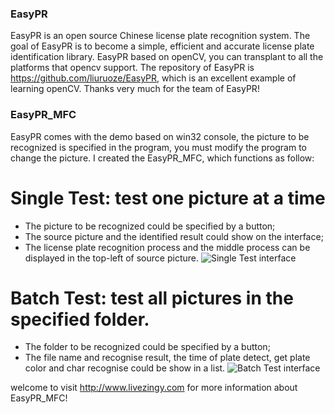 ### EasyPR
EasyPR is an open source Chinese license plate recognition system. The goal of EasyPR is to become a simple, efficient and accurate license plate identification library. EasyPR based on openCV, you can transplant to all the platforms that opencv support. The repository of EasyPR is https://github.com/liuruoze/EasyPR, which is an excellent example of learning openCV. Thanks very much for the team of EasyPR!

### EasyPR_MFC
EasyPR comes with the demo based on win32 console, the picture to be recognized is specified in the program, you must modify the program to change the picture. I created the EasyPR_MFC, which functions as follow:
# Single Test:  test one picture at a time
* The picture to be recognized could be specified by a button;
* The source picture and the identified result could show on the interface;
* The license plate recognition process and the middle process can be displayed in the top-left of source picture. 
![Single Test interface](http://livezingy.qiniudn.com/201608/easyPR_MFC.png)

# Batch Test:  test all pictures in the specified folder.
* The folder to be recognized could be specified by a button;
* The file name and recognise result, the time of plate detect, get plate color and char recognise could be show in a list.
![Batch Test interface](http://livezingy.qiniudn.com/201609/opencv/CMSER_Detect.png)

welcome to visit http://www.livezingy.com for more information about EasyPR_MFC!
